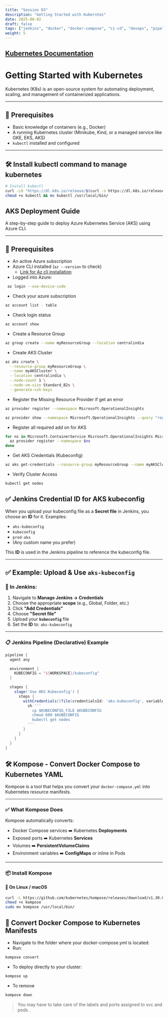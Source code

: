 ```yaml
---
title: "Session 03"
description: "Getting Started with Kuberntes"
date: 2025-08-02
draft: false
tags: ["jenkins", "docker", "docker-compose", "ci-cd", "devops", "pipeline"]
weight: 5
---
```


## [Kubernetes Documentation](http://k8s.selfstudy.life/)

# Getting Started with Kubernetes

Kubernetes (K8s) is an open-source system for automating deployment, scaling, and management of containerized applications.

---

## 🚀 Prerequisites

- Basic knowledge of containers (e.g., Docker)
- A running Kubernetes cluster (Minikube, Kind, or a managed service like GKE, EKS, AKS)
- `kubectl` installed and configured

---

## 🛠 Install kubectl command to manage kubernetes 

```bash
# Install kubectl
curl -LO "https://dl.k8s.io/release/$(curl -s https://dl.k8s.io/release/stable.txt)/bin/linux/amd64/kubectl"
chmod +x kubectl && mv kubectl /usr/local/bin/
```

## AKS Deployment Guide

A step-by-step guide to deploy Azure Kubernetes Service (AKS) using Azure CLI.

---

## 📌 Prerequisites

- An active Azure subscription
- Azure CLI installed (`az --version` to check) 
    - [Link  for Az cli installation](https://learn.microsoft.com/en-us/cli/azure/install-azure-cli?view=azure-cli-latest)
- Logged into Azure:
```bash
 az login --use-device-code
```
-  Check your azure subscription
```sh
az account list - table
```
- Check login status
```sh
az account show
```
-  Create a Resource Group
```sh
az group create --name myResourceGroup --location centralindia

```
- Create AKS Cluster
```sh
az aks create \
  --resource-group myResourceGroup \
  --name myAKSCluster \
  --location centralindia \
  --node-count 1 \
  --node-vm-size Standard_B2s \
  --generate-ssh-keys

```

- Register the Missing Resource Provider if get an error
```sh
az provider register --namespace Microsoft.OperationalInsights

az provider show --namespace Microsoft.OperationalInsights --query "registrationState"

```

- Register all required add on for AKS
```sh
for ns in Microsoft.ContainerService Microsoft.OperationalInsights Microsoft.Insights Microsoft.Network Microsoft.Compute Microsoft.Storage; do
  az provider register --namespace $ns
done
```
 -  Get AKS Credentials (Kubeconfig)
 ```sh
 az aks get-credentials --resource-group myResourceGroup --name myAKSCluster
```
- Verify Cluster Access
```sh
kubectl get nodes
```

## ✅ Jenkins Credential ID for AKS kubeconfig

When you upload your kubeconfig file as a **Secret file** in Jenkins, you choose an **ID** for it. Examples:

- `aks-kubeconfig`
- `kubeconfig`
- `prod-aks`
- (Any custom name you prefer)

This **ID** is used in the Jenkins pipeline to reference the kubeconfig file.

---

## ✅ Example: Upload & Use `aks-kubeconfig`

### 📌 In Jenkins:

1. Navigate to **Manage Jenkins → Credentials**
2. Choose the appropriate **scope** (e.g., Global, Folder, etc.)
3. Click **"Add Credentials"**
4. Choose **"Secret file"**
5. Upload your **`kubeconfig`** file
6. Set the **ID** to: `aks-kubeconfig`

---

### 📋 Jenkins Pipeline (Declarative) Example

```groovy
pipeline {
  agent any

  environment {
    KUBECONFIG = "${WORKSPACE}/kubeconfig"
  }

  stages {
    stage('Use AKS Kubeconfig') {
      steps {
        withCredentials([file(credentialsId: 'aks-kubeconfig', variable: 'KUBECONFIG_FILE')]) {
          sh '''
            cp $KUBECONFIG_FILE $KUBECONFIG
            chmod 600 $KUBECONFIG
            kubectl get nodes
          '''
        }
      }
    }
  }
}
```


## 🛠️ Kompose - Convert Docker Compose to Kubernetes YAML

Kompose is a tool that helps you convert your `docker-compose.yml` into Kubernetes resource manifests.

---

### ✅ What Kompose Does

Kompose automatically converts:

- Docker Compose services ➡️ Kubernetes **Deployments**
- Exposed ports ➡️ Kubernetes **Services**
- Volumes ➡️ **PersistentVolumeClaims**
- Environment variables ➡️ **ConfigMaps** or inline in Pods

---

### 📦 Install Kompose

#### 🔧 On Linux / macOS

```sh
curl -L https://github.com/kubernetes/kompose/releases/download/v1.30.0/kompose-linux-amd64 -o kompose
chmod +x kompose
sudo mv kompose /usr/local/bin/
```

## 🔄 Convert Docker Compose to Kubernetes Manifests
- Navigate to the folder where your docker-compose.yml is located:
- Run:
```sh 
kompose convert
```
- To deploy directly to your cluster:
```sh
kompose up
```
- To remove 
```sh
kompose down
```
> You may have to take care of the labels and ports assigned to svc and pods .
